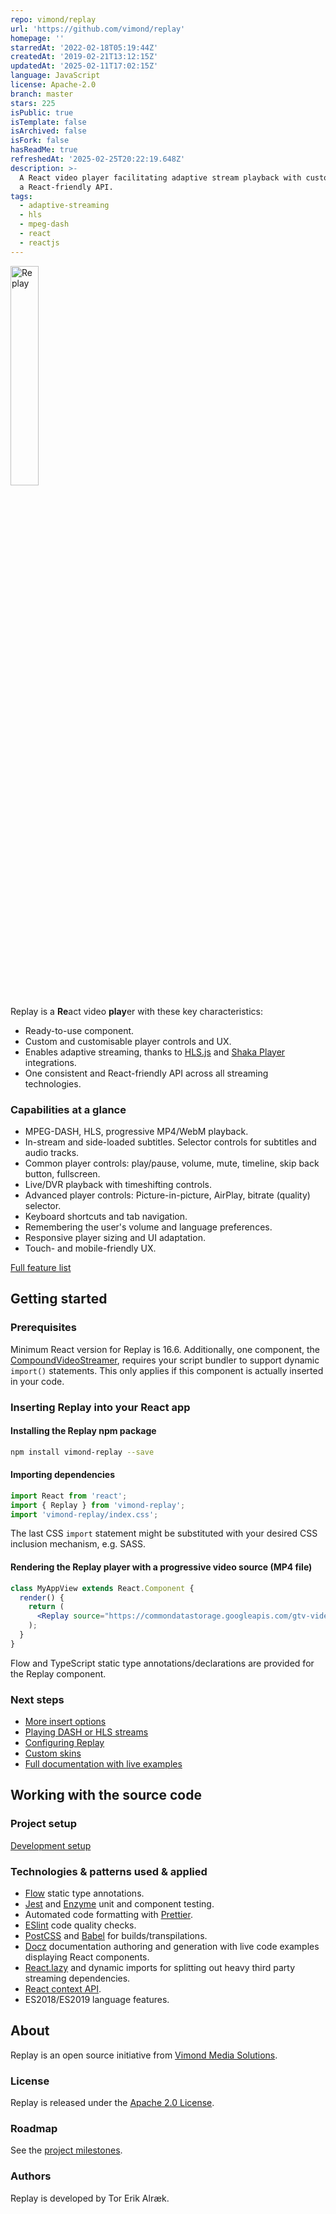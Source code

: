 ```yaml
---
repo: vimond/replay
url: 'https://github.com/vimond/replay'
homepage: ''
starredAt: '2022-02-18T05:19:44Z'
createdAt: '2019-02-21T13:12:15Z'
updatedAt: '2025-02-11T17:02:15Z'
language: JavaScript
license: Apache-2.0
branch: master
stars: 225
isPublic: true
isTemplate: false
isArchived: false
isFork: false
hasReadMe: true
refreshedAt: '2025-02-25T20:22:19.648Z'
description: >-
  A React video player facilitating adaptive stream playback with custom UI and
  a React-friendly API.
tags:
  - adaptive-streaming
  - hls
  - mpeg-dash
  - react
  - reactjs
---
```


<img src="/src/replay-logo.svg" alt="Replay" width="30%"/>

Replay is a **Re**act video **play**er with these key characteristics:
 
* Ready-to-use component.
* Custom and customisable player controls and UX.
* Enables adaptive streaming, thanks to [HLS.js](https://github.com/video-dev/hls.js) and [Shaka Player](https://github.com/google/shaka-player) integrations.
* One consistent and React-friendly API across all streaming technologies.

### Capabilities at a glance

* MPEG-DASH, HLS, progressive MP4/WebM playback.
* In-stream and side-loaded subtitles. Selector controls for subtitles and audio tracks.
* Common player controls: play/pause, volume, mute, timeline, skip back button, fullscreen.
* Live/DVR playback with timeshifting controls.
* Advanced player controls: Picture-in-picture, AirPlay, bitrate (quality) selector.
* Keyboard shortcuts and tab navigation.
* Remembering the user's volume and language preferences.
* Responsive player sizing and UI adaptation.
* Touch- and mobile-friendly UX.

[Full feature list](https://vimond.github.io/replay/#/#features-list)

## Getting started

### Prerequisites

Minimum React version for Replay is 16.6. Additionally, one component, the [CompoundVideoStreamer](https://vimond.github.io/replay/#/advanced-playback/adaptive-streaming#enabling-playback-for-multiple-streaming-technologies-based-on-stream-technology-resolution), requires your script bundler to support dynamic `import()` statements. This only applies if this component is actually inserted in your code.

### Inserting Replay into your React app

#### Installing the Replay npm package

```sh
npm install vimond-replay --save
```

#### Importing dependencies

```javascript
import React from 'react';
import { Replay } from 'vimond-replay';
import 'vimond-replay/index.css';
```

The last CSS `import` statement might be substituted with your desired CSS inclusion mechanism, e.g. SASS.

#### Rendering the Replay player with a progressive video source (MP4 file)

```jsx
class MyAppView extends React.Component {
  render() {
    return (
      <Replay source="https://commondatastorage.googleapis.com/gtv-videos-bucket/sample/BigBuckBunny.mp4"/>
    );
  }
}
```

Flow and TypeScript static type annotations/declarations are provided for the Replay component.

### Next steps

* [More insert options](https://vimond.github.io/replay/#/advanced-playback/adaptive-streaming)
* [Playing DASH or HLS streams](https://vimond.github.io/replay/#/advanced-playback/adaptive-streaming)
* [Configuring Replay](https://vimond.github.io/replay/#/custom-replay/configuration)
* [Custom skins](https://vimond.github.io/replay/#/custom-replay/skins-styles)
* [Full documentation with live examples](https://vimond.github.io/replay/)

## Working with the source code

### Project setup

[Development setup](https://vimond.github.io/replay/)

### Technologies & patterns used & applied

* [Flow](https://flow.org) static type annotations.
* [Jest](https://jestjs.io/) and [Enzyme](https://airbnb.io/enzyme/) unit and component testing.
* Automated code formatting with [Prettier](https://prettier.io/).
* [ESlint](https://eslint.org/) code quality checks.
* [PostCSS](https://postcss.org/) and [Babel](https://babeljs.io/) for builds/transpilations.
* [Docz](https://docz.site) documentation authoring and generation with live code examples displaying React components.
* [React.lazy](https://reactjs.org/blog/2018/10/23/react-v-16-6.html) and dynamic imports for splitting out heavy third party streaming dependencies.
* [React context API](https://reactjs.org/docs/context.html).
* ES2018/ES2019 language features.

## About

Replay is an open source initiative from [Vimond Media Solutions](https://vimond.com).

### License

Replay is released under the [Apache 2.0 License](https://github.com/vimond/replay/blob/master/LICENSE).

### Roadmap

See the [project milestones](https://github.com/vimond/replay/milestones).

### Authors

Replay is developed by Tor Erik Alræk.


